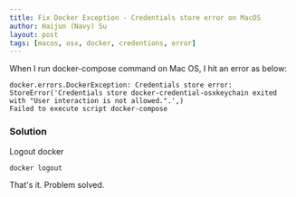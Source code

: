 ```yaml
---
title: Fix Docker Exception - Credentials store error on MacOS
author: Haijun (Navy) Su
layout: post
tags: [macos, osx, docker, credentions, error]
---
```

When I run docker-compose command on Mac OS, I hit an error as below:
```
docker.errors.DockerException: Credentials store error: StoreError('Credentials store docker-credential-osxkeychain exited with "User interaction is not allowed.".',)
Failed to execute script docker-compose
```

### Solution
Logout docker
```
docker logout
```
That's it. Problem solved.
